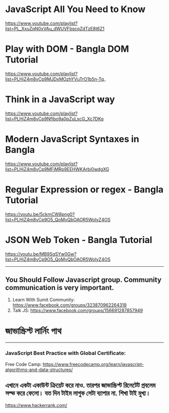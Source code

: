 # JavaScript All You Need to Know
https://www.youtube.com/playlist?list=PL_XxuZqN0xVAu_dWUVFbscqZdTzE8t6Z1

# Play with DOM - Bangla DOM Tutorial
https://www.youtube.com/playlist?list=PLHiZ4m8vCp9MJDxMOzhYVuTrO1b5n-Tq_

# Think in a JavaScript way
https://www.youtube.com/playlist?list=PLHiZ4m8vCp9Nflbo9a0pZuLscG_Xc7DKq

# Modern JavaScript Syntaxes in Bangla
https://www.youtube.com/playlist?list=PLHiZ4m8vCp9MFjMRp9EEHWKArbi0wdgXG

# Regular Expression or regex - Bangla Tutorial
https://youtu.be/5ckmCW8png0?list=PLHiZ4m8vCp9O5_QoMvQbOAOR5WolyZ4OS

# JSON Web Token - Bangla Tutorial
https://youtu.be/MB9SgSYw0Gw?list=PLHiZ4m8vCp9O5_QoMvQbOAOR5WolyZ4OS

------------------------------------------------------------------------------------------------------

## You Should Follow Javascript group. Community communication is very important.
1. Learn With Sumit Community: https://www.facebook.com/groups/323870962264318
2. Talk JS: https://www.facebook.com/groups/156691287857949

# জাভাস্ক্রিপ্ট লার্নিং পাথ

------------------------------------------------------------------------------------------------------

### JavaScript Best Practice with Global Certificate: 
Free Code Camp: https://www.freecodecamp.org/learn/javascript-algorithms-and-data-structures/

## এখানে একটা একাউন্ট ক্রিয়েট করে নাও. তারপর জাভাস্ক্রিপ্ট রিলেটেট প্রবলেম সল্ভ করে ফেলো। যত দিন টাইম লাগুক সেটা ব্যাপার না. শিখা টাই মুখ্য।
https://www.hackerrank.com/
